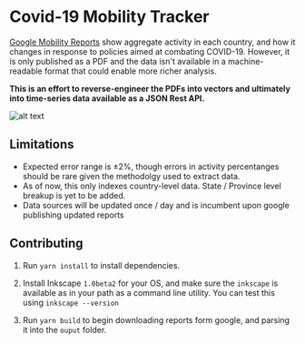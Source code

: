 # Covid-19 Mobility Tracker
[Google Mobility Reports](https://www.google.com/covid19/mobility/) show aggregate activity in each country, 
and how it changes in response to policies aimed at combating COVID-19. However, it is only published as a PDF
and the data isn't available in a machine-readable format that could enable more richer analysis.

**This is an effort to reverse-engineer the PDFs into vectors and ultimately into time-series data available as a JSON Rest API.**

![alt text](https://github.com/pastelsky/covid-19-mobility-tracker/raw/master/code.png "")


## Limitations
- Expected error range is ±2%, though errors in activity percentanges 
 should be rare given the methodolgy used to extract data.
- As of now, this only indexes country-level data. State / Province level breakup is yet to be added.
- Data sources will be updated once / day and is incumbent upon google publishing updated reports

## Contributing
1. Run `yarn install` to install dependencies.
2. Install Inkscape `1.0beta2` for your OS, and make sure the `inkscape` is available 
as in your path as a command line utility.
You can test this using `inkscape --version`

3. Run `yarn build` to begin downloading reports form google, and parsing it into the `ouput` folder.

